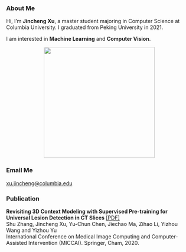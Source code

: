 ### About Me

Hi, I’m **Jincheng Xu**, a master student majoring in Computer Science at Columbia University. I graduated from Peking University in 2021.  
  
I am interested in **Machine Learning** and **Computer Vision**.
  
<div  align="center">
<img src="https://user-images.githubusercontent.com/49300826/116401928-63d18600-a85e-11eb-997f-048f35f3a1c4.jpg" width = "300" height = "300" />
</div>  
  
### Email Me

xu.jincheng@columbia.edu
  
### Publication

**Revisiting 3D Context Modeling with Supervised Pre-training for Universal Lesion Detection in CT Slices** [[PDF]](https://arxiv.org/pdf/2012.08770.pdf)  
Shu Zhang, Jincheng Xu, Yu-Chun Chen, Jiechao Ma, Zihao Li, Yizhou Wang and Yizhou Yu  
International Conference on Medical Image Computing and Computer-Assisted Intervention (MICCAI). Springer, Cham, 2020.
